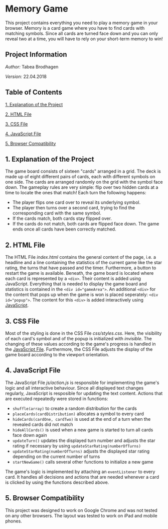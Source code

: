 # Memory Game

This project contains everything you need to play a memory game in your browser. Memory is a card game where you have to find cards with matching symbols. Since all cards are turned face down and you can only reveal two at a time, you will have to rely on your short-term memory to win!

## Project Information

*Author:* Tabea Brodhagen

*Version:* 22.04.2018

## Table of Contents

[1. Explanation of the Project](#1-explanation-of-the-project)

[2. HTML File](#2-html-file)

[3. CSS File](#3-css-file)

[4. JavaScript File](#4-javascript-file)

[5. Browser Compatibility](#5-browser-compatibility)

## 1. Explanation of the Project
The game board consists of sixteen "cards" arranged in a grid. The deck is made up of eight different pairs of cards, each with different symbols on one side. The cards are arranged randomly on the grid with the symbol face down. The gameplay rules are very simple: flip over two hidden cards at a time to locate the ones that match!
Each turn the following happens:
* The player flips one card over to reveal its underlying symbol.
* The player then turns over a second card, trying to find the corresponding card with the same symbol.
* If the cards match, both cards stay flipped over.
* If the cards do not match, both cards are flipped face down.
The game ends once all cards have been correctly matched.

## 2. HTML File
The HTML File *index.html* contains the general content of the page, i.e. a headline and a line containing the statistics of the current game like the star rating, the turns that have passed and the timer. Furthermore, a button to restart the game is available. Beneath, the game board is located where each card is represented by a `<div>`. Their content is added using JavaScript. 
Everything that is needed to display the game board and statistics is contained in the `<div id="gameArea">`. 
An additional `<div>` for the content that pops up when the game is won is placed seperately: `<div id="popup">`. The content for this `<div>` is added interactively using [JavaScript](#4-javascript-file).

## 3. CSS File
Most of the styling is done in the CSS File *css/styles.css*. Here, the visibility of each card's symbol and of the popup is initialized with *invisible*. The changing of these values according to the game's progress is handled in the [JavaScript File](#4-javascript-file). 
Furthermore, the CSS File adjusts the display of the game board according to the viewport orientation. 

## 4. JavaScript File
The JavaScript File *js/action.js* is responsible for implementing the game's logic and all interactive behaviour.
Since all displayed text changes regularly, JavaScript is resposible for updating the text content. 
Actions that are executed repeatedly were stored in functions:
* `shuffle(array)` to create a random distribution for the cards
* `placeCards(cardDistribution)` allocates a symbol to every card
* `hideCards(cardOne, cardTwo)` is used at the end of a turn when the revealed cards did not match
* `hideAllCards()` is used when a new game is started to turn all cards face down again
* `updateTurn()` updates the displayed turn number and adjusts the star rating if necessary by using `updateStarRating(numberOfTurns)`
* `updateStarRating(numberOfTurns)` adjusts the displayed star rating depending on the current number of turns
* `startNewGame()` calls several other functions to initialize a new game

The game's logic is implemented by attaching an `eventListener` to every card. It handles all decisions and actions that are needed whenever a card is clicked by using the functions described above.     

## 5. Browser Compatibility

This project was designed to work on Google Chrome and was not tested on any other browsers.
The layout was tested to work on iPad and mobile phones.